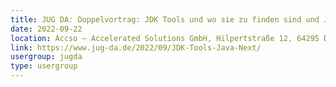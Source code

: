 ```yaml
---
title: JUG DA: Doppelvortrag: JDK Tools und wo sie zu finden sind und Java Next - von Amber zu Loom, von Panama nach Valhalla (Christian Stein, Nicolai Parlog)
date: 2022-09-22
location: Accso – Accelerated Solutions GmbH, Hilpertstraße 12, 64295 Darmstadt
link: https://www.jug-da.de/2022/09/JDK-Tools-Java-Next/
usergroup: jugda
type: usergroup
---
```

